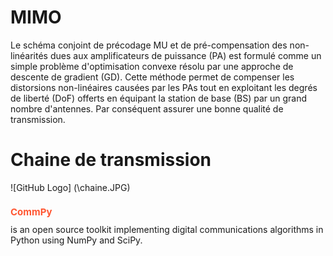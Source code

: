 # MIMO
Le schéma conjoint de précodage MU et de pré-compensation des non-linéarités dues aux amplificateurs de puissance (PA) est formulé comme un simple problème d'optimisation convexe résolu par une approche de descente de gradient (GD). Cette méthode permet de compenser les distorsions non-linéaires causées par les PAs tout en exploitant les degrés de liberté (DoF) offerts en équipant la station de base (BS) par un grand nombre d'antennes. Par conséquent assurer une bonne qualité de transmission.
# Chaine de transmission
![GitHub Logo] (\chaine.JPG)

<h1 style="color:#FF5733 ; font-size:15px"> CommPy</h1> is an open source toolkit implementing digital communications algorithms in Python using NumPy and SciPy.

